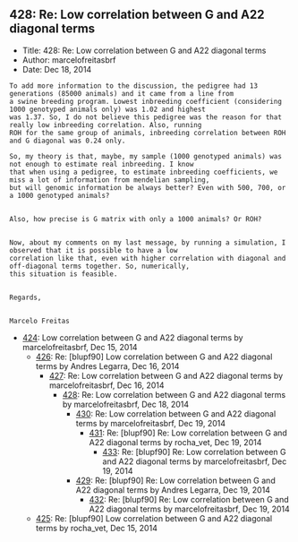 ## 428: Re: Low correlation between G and A22 diagonal terms

- Title: 428: Re: Low correlation between G and A22 diagonal terms
- Author: marcelofreitasbrf
- Date: Dec 18, 2014

```
To add more information to the discussion, the pedigree had 13 generations (85000 animals) and it came from a line from
a swine breeding program. Lowest inbreeding coefficient (considering 1000 genotyped animals only) was 1.02 and highest
was 1.37. So, I do not believe this pedigree was the reason for that really low inbreeding correlation. Also, running
ROH for the same group of animals, inbreeding correlation between ROH and G diagonal was 0.24 only. 

So, my theory is that, maybe, my sample (1000 genotyped animals) was not enough to estimate real inbreeding. I know
that when using a pedigree, to estimate inbreeding coefficients, we miss a lot of information from mendelian sampling,
but will genomic information be always better? Even with 500, 700, or a 1000 genotyped animals?


Also, how precise is G matrix with only a 1000 animals? Or ROH?


Now, about my comments on my last message, by running a simulation, I observed that it is possible to have a low
correlation like that, even with higher correlation with diagonal and off-diagonal terms together. So, numerically,
this situation is feasible.


Regards,


Marcelo Freitas
```

- [424](0424.md): Low correlation between G and A22 diagonal terms by marcelofreitasbrf, Dec 15, 2014
    - [426](0426.md): Re: [blupf90] Low correlation between G and A22 diagonal terms by Andres Legarra, Dec 16, 2014
        - [427](0427.md): Re: Low correlation between G and A22 diagonal terms by marcelofreitasbrf, Dec 16, 2014
            - [428](0428.md): Re: Low correlation between G and A22 diagonal terms by marcelofreitasbrf, Dec 18, 2014
                - [430](0430.md): Re: Low correlation between G and A22 diagonal terms by marcelofreitasbrf, Dec 19, 2014
                    - [431](0431.md): Re: [blupf90] Re: Low correlation between G and A22 diagonal terms by rocha_vet, Dec 19, 2014
                        - [433](0433.md): Re: [blupf90] Re: Low correlation between G and A22 diagonal terms by marcelofreitasbrf, Dec 19, 2014
                - [429](0429.md): Re: [blupf90] Re: Low correlation between G and A22 diagonal terms by Andres Legarra, Dec 19, 2014
                    - [432](0432.md): Re: [blupf90] Re: Low correlation between G and A22 diagonal terms by marcelofreitasbrf, Dec 19, 2014
    - [425](0425.md): Re: [blupf90] Low correlation between G and A22 diagonal terms by rocha_vet, Dec 15, 2014
